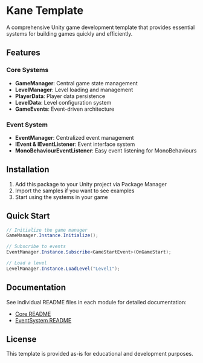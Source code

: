 # Kane Template

A comprehensive Unity game development template that provides essential systems for building games quickly and efficiently.

## Features

### Core Systems
- **GameManager**: Central game state management
- **LevelManager**: Level loading and management
- **PlayerData**: Player data persistence
- **LevelData**: Level configuration system
- **GameEvents**: Event-driven architecture

### Event System
- **EventManager**: Centralized event management
- **IEvent & IEventListener**: Event interface system
- **MonoBehaviourEventListener**: Easy event listening for MonoBehaviours

## Installation

1. Add this package to your Unity project via Package Manager
2. Import the samples if you want to see examples
3. Start using the systems in your game

## Quick Start

```csharp
// Initialize the game manager
GameManager.Instance.Initialize();

// Subscribe to events
EventManager.Instance.Subscribe<GameStartEvent>(OnGameStart);

// Load a level
LevelManager.Instance.LoadLevel("Level1");
```

## Documentation

See individual README files in each module for detailed documentation:
- [Core README](Core/README.md)
- [EventSystem README](EventSystem/README.md)

## License

This template is provided as-is for educational and development purposes. 